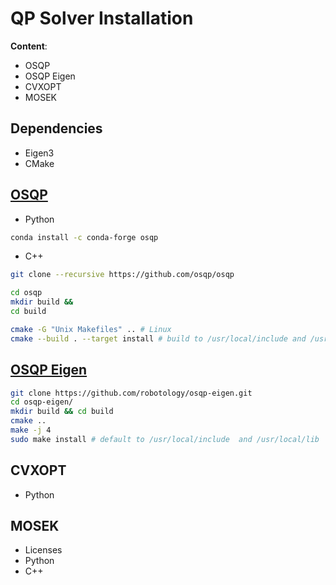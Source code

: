# QP Solver Installation

**Content**:
- OSQP
- OSQP Eigen
- CVXOPT
- MOSEK

## Dependencies
- Eigen3
- CMake

## [OSQP](https://github.com/osqp/osqp)
- Python

```bash
conda install -c conda-forge osqp
```
- C++

```bash
git clone --recursive https://github.com/osqp/osqp

cd osqp
mkdir build &&
cd build

cmake -G "Unix Makefiles" .. # Linux
cmake --build . --target install # build to /usr/local/include and /usr/local/lib
```

## [OSQP Eigen](https://github.com/robotology/osqp-eigen)

```bash
git clone https://github.com/robotology/osqp-eigen.git
cd osqp-eigen/
mkdir build && cd build
cmake ..
make -j 4
sudo make install # default to /usr/local/include  and /usr/local/lib
```

## CVXOPT

- Python
<!-- TODO -->

## MOSEK
- Licenses
- Python
- C++
<!-- TODO -->